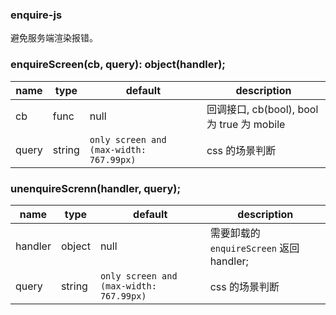 ### enquire-js

避免服务端渲染报错。

### enquireScreen(cb, query): object(handler);

| name       |type            |default  |description     |
|------------|----------------|---------|----------------|
| cb  | func     | null    | 回调接口, cb(bool),  bool 为 true 为 mobile  |
| query | string | `only screen and (max-width: 767.99px)` | css 的场景判断 |

### unenquireScrenn(handler, query);

| name       |type            |default  |description     |
|------------|----------------|---------|----------------|
| handler  | object     | null    | 需要卸载的 `enquireScreen` 返回 handler;  |
| query | string | `only screen and (max-width: 767.99px)` | css 的场景判断 |